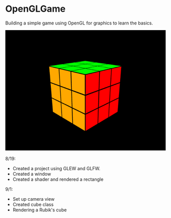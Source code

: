 # OpenGLGame
Building a simple game using OpenGL for graphics to learn the basics. 

![game](game.PNG)

8/19:
- Created a project using GLEW and GLFW. 
- Created a window
- Created a shader and rendered a rectangle

9/1:
- Set up camera view
- Created cube class
- Rendering a Rubik's cube